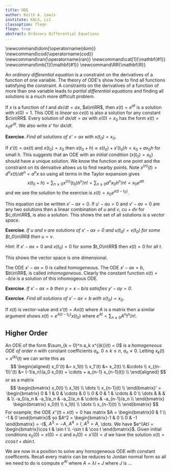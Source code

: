 ```yaml
---
title: ODE
author: Keith A. Lewis
institute: KALX, LLC
classoption: fleqn
fleqn: true
abstract: Ordinary Differential Equations
...
```


\newcommand\dom{\operatorname{dom}}
\newcommand\cod{\operatorname{cod}}
\newcommand\ran{\operatorname{ran}}
\newcommand\cat[1]{\mathbf{#1}}
\newcommand\mb[1]{\mathbf{#1}}
\newcommand\RR{\mathbf{R}}

An _ordinary differential equation_ is a constraint on the derivatives
of a function of one variable.  The theory of ODE's show how to find all
functions satisfying the constraint.  A constraints on the derivatives of
a function of more than one variable leads to _partial differential equations_
and finding all solutions is a much more difficult problem.

If $x$ is a function of $t$ and $dx/dt = ax$, $a\in\RR$,
then $x(t) = e^{at}$ is a solution with $x(0) = 1$. This ODE is _linear_
so $cx(t)$ is also a solution for any constant $c\in\RR$.  Every solution of
$dx/dt = ax$ with $x(0) = x_0$ has the form $x(t) = x_0e^{at}$.
We also write $x'$ for $dx/dt$.

__Exercise__. _Find all solutions of $x' = ax$ with $x(t_0) = x_0$_.

If $x'(t) = ax(t)$ and $x(t_0) = x_0$ then $x(t_0 + h) \approx x(t_0) + x'(t_0) h
= x_0 + a x_0 h$ for small $h$.
This suggests that an ODE with an _initial condition_ ($x(t_0) = x_0$) should
have a unique solution. We know the function at one point and the constraint
on its derivative allows us to find nearby points.
Note $x^{(n)}(t) = d^nx(t)/dt^n = a^nx$ so using all
terms in the Taylor expansion gives
$$
	x(t_0 + h) = \sum_{n \ge 0} x^{(n)}(t_0) h^n/n! 
	= \sum_{n \ge 0} a^n x_0 h^n/n! 
	= x_0 e^{ah} 
$$
and we see the solution to the exercise is $x(t) = x_0 e^{a(t - t_0)}$.

This equation can be written $x' - ax = 0$. If $u' - au = 0$ and $v' -
av = 0$ are any two solutions then a linear combination of $u$ and $v$,
$cu + dv$ for $c,d\in\RR$, is also a solution. This shows the set of
all solutions is a _vector space_. 

__Exercise__. _If $u$ and $v$ are solutions of $x' - ax = 0$ and
$u(t_0) = v(t_0)$ for some $t_0\in\RR$ then $u = v$_.

_Hint_: If $x' - ax = 0$ and $x(t_0) = 0$ for some $t_0\in\RR$ then $x(t) = 0$ for all $t$.

This shows the vector space is one dimensional.

The ODE $x' - ax = 0$ is called _homogeneous_.
The ODE $x' - ax = b$, $b\in\RR$, is called _inhomogeneous_.
Clearly the constant function $x(t) = -b/a$ is a solution of this inhomogeous ODE.

__Exercise__. _If $x' - ax = b$ then $y = x - b/a$ satisfies $y' - ay = 0$_.

__Exercise__. _Find all solutions of $x' - ax = b$ with $x(t_0) = x_0$_.

If $x(t)$ is vector-value and $x'(t) = Ax(t)$ where $A$ is a matrix then
a similar argument shows $x(t) = e^{A(t - t_0)}x(t_0)$ where $e^{At} = \sum_{n\ge 0}A^nt^n/n!$.

## Higher Order

An ODE of the form $\sum_{k = 0}^n a_k x^{(k)}(t) = 0$ is a _homogeneous ODE of order $n$_ with
constant coefficients $a_k$, $0\le k \le n$, $a_n \not= 0$.
Letting $x_k(t) = x^{(k)}(t)$ we can write this as
$$
\begin{aligned}
	x_0'(t) &= x_1(t) \\
	x_1'(t) &= x_2(t) \\
	&\cdots \\
	x_{(n-1)}'(t)  &= (-1/a_n)(a_0 x_0(t) + \cdots + a_{n-1} x_{n-1}(t)) \\
\end{aligned}
$$
or as a matrix
$$
	\begin{bmatrix}
		x_0(t) \\
		x_1(t) \\
		\dots \\
		x_{n-1}(t) \\
	\end{bmatrix}'
	=
	\begin{bmatrix}
		0 & 1 & 0 & \cdots & 0 \\
		0 & 0 & 1 & \cdots & 0 \\
		\dots & & & & \\
		-a_0/a_n & -a_1/a_n & -a_2/a_n & \cdots & -a_{n-1}/a_n \\
	\end{bmatrix}
	\begin{bmatrix}
		x_0(t) \\
		x_1(t) \\
		\dots \\
		x_{n-1}(t) \\
	\end{bmatrix}
$$
For example, the ODE $x''(t) + x(t) = 0$ has matrix $A = \begin{bmatrix}0 & 1 \\ -1 & 0 \end{bmatrix}$ so
$A^2 =  \begin{bmatrix}-1 & 0 \\ 0 & -1 \end{bmatrix} = -I$,
$A^3 =  -A$, $A^4 = I$, $A^5 = A$, \dots.
We have $e^{At} = \begin{bmatrix}\cos t & \sin t \\ -\sin t & \cos t \end{bmatrix}$.
Given initial conditions $x_0(0) = x(0) = c$ and $x_1(0) = x'(0) = d$ we have the solution
$x(t) = c\cos t + d\sin t$.

We are now in a position to solve any homogeneous ODE with constant coefficents.
Recall every matrix can be reduces to Jordan normal form so all we need to do
is compute $e^{At}$ where $A = \lambda I + J$ where $J$ is ...
